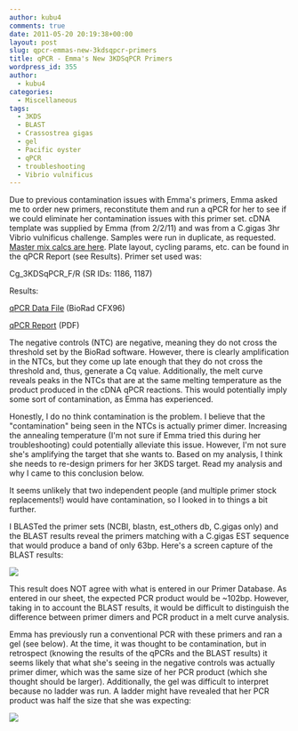 ```yaml
---
author: kubu4
comments: true
date: 2011-05-20 20:19:38+00:00
layout: post
slug: qpcr-emmas-new-3kdsqpcr-primers
title: qPCR - Emma's New 3KDSqPCR Primers
wordpress_id: 355
author:
  - kubu4
categories:
  - Miscellaneous
tags:
  - 3KDS
  - BLAST
  - Crassostrea gigas
  - gel
  - Pacific oyster
  - qPCR
  - troubleshooting
  - Vibrio vulnificus
---
```


Due to previous contamination issues with Emma's primers, Emma asked me to order new primers, reconstitute them and run a qPCR for her to see if we could eliminate her contamination issues with this primer set. cDNA template was supplied by Emma (from 2/2/11) and was from a C.gigas 3hr Vibrio vulnificus challenge. Samples were run in duplicate, as requested. [Master mix calcs are here](http://eagle.fish.washington.edu/Arabidopsis/Notebook%20Workup%20Files/20110520-01.jpg). Plate layout, cycling params, etc. can be found in the qPCR Report (see Results). Primer set used was:

Cg_3KDSqPCR_F/R (SR IDs: 1186, 1187)

Results:

[ qPCR Data File](http://eagle.fish.washington.edu/Arabidopsis/qPCR/CFX96/Roberts%20Lab_2011-05-20%2009-51-14_CC009827.pcrd) (BioRad CFX96)

[ qPCR Report](http://eagle.fish.washington.edu/Arabidopsis/qPCR/CFX96/Roberts%20Lab_2011-05-20%2009-51-14_CC009827.pdf) (PDF)

The negative controls (NTC) are negative, meaning they do not cross the threshold set by the BioRad software. However, there is clearly amplification in the NTCs, but they come up late enough that they do not cross the threshold and, thus, generate a Cq value. Additionally, the melt curve reveals peaks in the NTCs that are at the same melting temperature as the product produced in the cDNA qPCR reactions. This would potentially imply some sort of contamination, as Emma has experienced.

Honestly, I do no think contamination is the problem. I believe that the "contamination" being seen in the NTCs is actually primer dimer. Increasing the annealing temperature (I'm not sure if Emma tried this during her troubleshooting) could potentially alleviate this issue. However, I'm not sure she's amplifying the target that she wants to. Based on my analysis, I think she needs to re-design primers for her 3KDS target. Read my analysis and why I came to this conclusion below.

It seems unlikely that two independent people (and multiple primer stock replacements!) would have contamination, so I looked in to things a bit further.

I BLASTed the primer sets (NCBI, blastn, est_others db, C.gigas only) and the BLAST results reveal the primers matching with a C.gigas EST sequence that would produce a band of only 63bp. Here's a screen capture of the BLAST results:

![](http://eagle.fish.washington.edu/Arabidopsis/20110520%203KDS%20Primer%20BLAST.png)

This result does NOT agree with what is entered in our Primer Database. As entered in our sheet, the expected PCR product would be ~102bp. However, taking in to account the BLAST results, it would be difficult to distinguish the difference between primer dimers and PCR product in a melt curve analysis.

Emma has previously run a conventional PCR with these primers and ran a gel (see below). At the time, it was thought to be contamination, but in retrospect (knowing the results of the qPCRs and the BLAST results) it seems likely that what she's seeing in the negative controls was actually primer dimer, which was the same size of her PCR product (which she thought should be larger). Additionally, the gel was difficult to interpret because no ladder was run. A ladder might have revealed that her PCR product was half the size that she was expecting:

![](https://img.skitch.com/20110429-nqk65dm89m3ceqpm9672a5q1jj.jpg)
